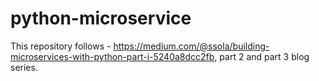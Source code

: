 # python-microservice
This repository follows - https://medium.com/@ssola/building-microservices-with-python-part-i-5240a8dcc2fb, part 2 and part 3 blog series.
